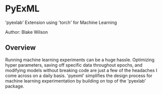 # PyExML
'pyexlab' Extension using 'torch' for Machine Learning

Author: Blake Wilson

## Overview

Running machine learning experiments can be a huge hassle. Optimizing hyper parameters, saving off specific data throughout epochs, and modifying models without breaking code are just a few of the headaches I come across on a daily basis. 'pyexml' simplifies the design process for machine learning experimentation by building on top of the 'pyexlab' package. 

